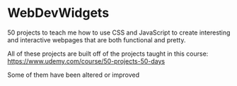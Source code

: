 # WebDevWidgets

50 projects to teach me how to use CSS and JavaScript to create interesting and interactive webpages that are both functional and pretty.

All of these projects are built off of the projects taught in this course: https://www.udemy.com/course/50-projects-50-days

Some of them have been altered or improved
